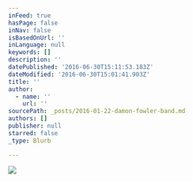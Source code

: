 ```yaml
---
inFeed: true
hasPage: false
inNav: false
isBasedOnUrl: ''
inLanguage: null
keywords: []
description: ''
datePublished: '2016-06-30T15:11:53.183Z'
dateModified: '2016-06-30T15:01:41.903Z'
title: ''
author:
  - name: ''
    url: ''
sourcePath: _posts/2016-01-22-damon-fowler-band.md
authors: []
publisher: null
starred: false
_type: Blurb

---
```

![](https://the-grid-user-content.s3-us-west-2.amazonaws.com/533469ca-33d4-4755-a08b-400de29663a2.jpg)